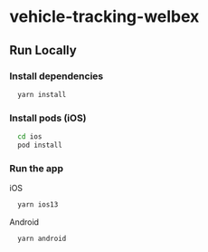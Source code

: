 # vehicle-tracking-welbex

## Run Locally
### Install dependencies

```bash
  yarn install
```

### Install pods (iOS)

```bash
  cd ios
  pod install
```

### Run the app
iOS
```bash
  yarn ios13

```
Android
```bash
  yarn android
```

